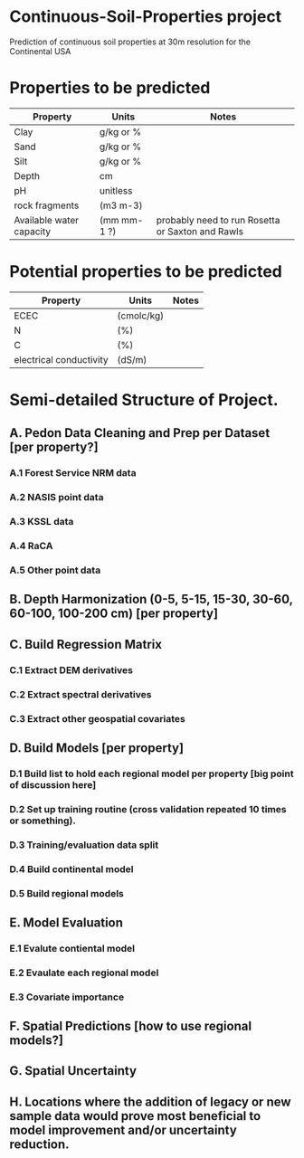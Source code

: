 # Continuous-Soil-Properties project
Prediction of continuous soil properties at 30m resolution for the Continental USA

# Properties to be predicted
Property     | Units         | Notes
------------ | ------------- | -------------
Clay | g/kg or % |
Sand | g/kg or % |
Silt | g/kg or % |
Depth| cm        |
pH | unitless    |
rock fragments   | (m3 m-3)
Available water capacity | (mm mm-1 ?) | probably need to run Rosetta or Saxton and Rawls

# Potential properties to be predicted
Property     | Units         | Notes
------------ | ------------- | -------------
ECEC | (cmolc/kg) |
N | (%) |
C | (%) |
electrical conductivity | (dS/m) |


# Semi-detailed Structure of Project. 

## A. Pedon Data Cleaning and Prep per Dataset [per property?]
### A.1 Forest Service NRM data
### A.2 NASIS point data
### A.3 KSSL data
### A.4 RaCA
### A.5 Other point data

## B. Depth Harmonization (0-5, 5-15, 15-30, 30-60, 60-100, 100-200 cm)  [per property]

## C. Build Regression Matrix 
### C.1 Extract DEM derivatives
### C.2 Extract spectral derivatives
### C.3 Extract other geospatial covariates

## D. Build Models [per property]
### D.1 Build list to hold each regional model per property [big point of discussion here]
### D.2 Set up training routine (cross validation repeated 10 times or something). 
### D.3 Training/evaluation data split
### D.4 Build continental model
### D.5 Build regional models

## E. Model Evaluation
### E.1 Evalute contiental model
### E.2 Evaulate each regional model 
### E.3 Covariate importance

## F. Spatial Predictions [how to use regional models?]

## G. Spatial Uncertainty

## H. Locations where the addition of legacy or new sample data would prove most beneficial to model improvement and/or uncertainty reduction. 
